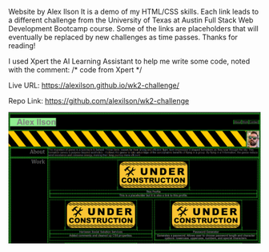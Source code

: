 Website by Alex Ilson
It is a demo of my HTML/CSS skills.
Each link leads to a different challenge from the University of Texas at Austin Full Stack Web Development Bootcamp course.
Some of the links are placeholders that will eventually be replaced by new challenges as time passes.
Thanks for reading!

I used Xpert the AI Learning Assistant to help me write some code, noted with the comment:
/* code from Xpert */

Live URL: https://alexilson.github.io/wk2-challenge/

Repo Link: https://github.com/alexilson/wk2-challenge

![alt text](./Assets/images/screenshot.png)
